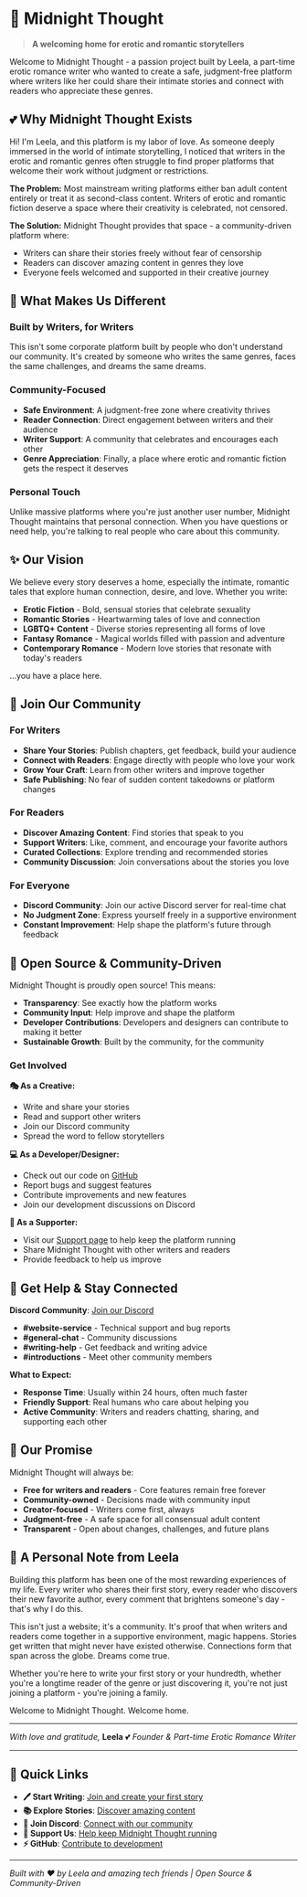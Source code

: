 # 🌙 Midnight Thought

> **A welcoming home for erotic and romantic storytellers**

Welcome to Midnight Thought - a passion project built by Leela, a part-time erotic romance writer who wanted to create a safe, judgment-free platform where writers like her could share their intimate stories and connect with readers who appreciate these genres.

## 💕 Why Midnight Thought Exists

Hi! I'm Leela, and this platform is my labor of love. As someone deeply immersed in the world of intimate storytelling, I noticed that writers in the erotic and romantic genres often struggle to find proper platforms that welcome their work without judgment or restrictions.

**The Problem:** Most mainstream writing platforms either ban adult content entirely or treat it as second-class content. Writers of erotic and romantic fiction deserve a space where their creativity is celebrated, not censored.

**The Solution:** Midnight Thought provides that space - a community-driven platform where:
- Writers can share their stories freely without fear of censorship
- Readers can discover amazing content in genres they love
- Everyone feels welcomed and supported in their creative journey

## 🌟 What Makes Us Different

### Built by Writers, for Writers
This isn't some corporate platform built by people who don't understand our community. It's created by someone who writes the same genres, faces the same challenges, and dreams the same dreams.

### Community-Focused
- **Safe Environment**: A judgment-free zone where creativity thrives
- **Reader Connection**: Direct engagement between writers and their audience
- **Writer Support**: A community that celebrates and encourages each other
- **Genre Appreciation**: Finally, a place where erotic and romantic fiction gets the respect it deserves

### Personal Touch
Unlike massive platforms where you're just another user number, Midnight Thought maintains that personal connection. When you have questions or need help, you're talking to real people who care about this community.

## ✨ Our Vision

We believe every story deserves a home, especially the intimate, romantic tales that explore human connection, desire, and love. Whether you write:

- **Erotic Fiction** - Bold, sensual stories that celebrate sexuality
- **Romantic Stories** - Heartwarming tales of love and connection
- **LGBTQ+ Content** - Diverse stories representing all forms of love
- **Fantasy Romance** - Magical worlds filled with passion and adventure
- **Contemporary Romance** - Modern love stories that resonate with today's readers

...you have a place here.

## 🤝 Join Our Community

### For Writers
- **Share Your Stories**: Publish chapters, get feedback, build your audience
- **Connect with Readers**: Engage directly with people who love your work
- **Grow Your Craft**: Learn from other writers and improve together
- **Safe Publishing**: No fear of sudden content takedowns or platform changes

### For Readers
- **Discover Amazing Content**: Find stories that speak to you
- **Support Writers**: Like, comment, and encourage your favorite authors
- **Curated Collections**: Explore trending and recommended stories
- **Community Discussion**: Join conversations about the stories you love

### For Everyone
- **Discord Community**: Join our active Discord server for real-time chat
- **No Judgment Zone**: Express yourself freely in a supportive environment
- **Constant Improvement**: Help shape the platform's future through feedback

## 🚀 Open Source & Community-Driven

Midnight Thought is proudly open source! This means:

- **Transparency**: See exactly how the platform works
- **Community Input**: Help improve and shape the platform
- **Developer Contributions**: Developers and designers can contribute to making it better
- **Sustainable Growth**: Built by the community, for the community

### Get Involved

**🎭 As a Creative:**
- Write and share your stories
- Read and support other writers
- Join our Discord community
- Spread the word to fellow storytellers

**💻 As a Developer/Designer:**
- Check out our code on [GitHub](https://github.com/leelaxclusive/Midnight-Thought)
- Report bugs and suggest features
- Contribute improvements and new features
- Join our development discussions on Discord

**💝 As a Supporter:**
- Visit our [Support page](https://midnightthought.com/support) to help keep the platform running
- Share Midnight Thought with other writers and readers
- Provide feedback to help us improve

## 💬 Get Help & Stay Connected

**Discord Community**: [Join our Discord](https://discord.gg/unDsDGHz92)
- **#website-service** - Technical support and bug reports
- **#general-chat** - Community discussions
- **#writing-help** - Get feedback and writing advice
- **#introductions** - Meet other community members

**What to Expect:**
- **Response Time**: Usually within 24 hours, often much faster
- **Friendly Support**: Real humans who care about helping you
- **Active Community**: Writers and readers chatting, sharing, and supporting each other

## 🌈 Our Promise

Midnight Thought will always be:
- **Free for writers and readers** - Core features remain free forever
- **Community-owned** - Decisions made with community input
- **Creator-focused** - Writers come first, always
- **Judgment-free** - A safe space for all consensual adult content
- **Transparent** - Open about changes, challenges, and future plans

## 💖 A Personal Note from Leela

Building this platform has been one of the most rewarding experiences of my life. Every writer who shares their first story, every reader who discovers their new favorite author, every comment that brightens someone's day - that's why I do this.

This isn't just a website; it's a community. It's proof that when writers and readers come together in a supportive environment, magic happens. Stories get written that might never have existed otherwise. Connections form that span across the globe. Dreams come true.

Whether you're here to write your first story or your hundredth, whether you're a longtime reader of the genre or just discovering it, you're not just joining a platform - you're joining a family.

Welcome to Midnight Thought. Welcome home.

---

*With love and gratitude,*
**Leela** 💕
*Founder & Part-time Erotic Romance Writer*

---

## 🔗 Quick Links

- **🖊️ Start Writing**: [Join and create your first story](https://midnightthought.com/write)
- **📚 Explore Stories**: [Discover amazing content](https://midnightthought.com/explore)
- **💬 Join Discord**: [Connect with our community](https://discord.gg/unDsDGHz92)
- **💝 Support Us**: [Help keep Midnight Thought running](https://midnightthought.com/support)
- **⚡ GitHub**: [Contribute to development](https://github.com/leelaxclusive/Midnight-Thought)

---

*Built with ❤️ by Leela and amazing tech friends | Open Source & Community-Driven*
